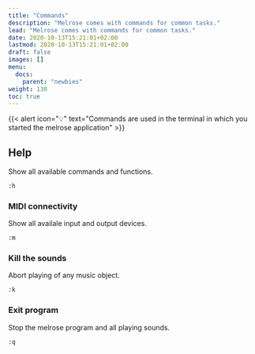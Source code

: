 ```yaml
---
title: "Commands"
description: "Melrose comes with commands for common tasks."
lead: "Melrose comes with commands for common tasks."
date: 2020-10-13T15:21:01+02:00
lastmod: 2020-10-13T15:21:01+02:00
draft: false
images: []
menu: 
  docs:
    parent: "newbies"
weight: 130
toc: true
---
```


{{< alert icon="💡" text="Commands are used in the terminal in which you started the melrose application" >}}

## Help

Show all available commands and functions.

```bash
:h
```

### MIDI connectivity

Show all availale input and output devices.

```bash
:m
```

### Kill the sounds

Abort playing of any music object.

```bash
:k
```

### Exit program

Stop the melrose program and all playing sounds.

```bash
:q
```
